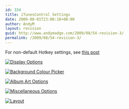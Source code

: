 ```yaml
---
id: 334
title: iTunesControl Settings
date: 2009-08-01T23:00:18+00:00
author: AndyM
layout: revision
guid: http://www.andymadge.com/2009/08/54-revision-3/
permalink: /2009/08/54-revision-3/
---
```

For non-default Hotkey settings, see [this post](/2008/02/useful-itunes-keyboard-shortcuts/)

[<img id="image48" src="http://blog.andymadge.com/wp-content/uploads/screenshot-22_02_2008-17_52_57.png" alt="Display Options" />](http://blog.andymadge.com/computers/itunes/2008/02/22/useful-itunes-keyboard-shortcuts/)

[<!--more-->](http://blog.andymadge.com/computers/itunes/2008/02/22/useful-itunes-keyboard-shortcuts/)

[<img id="image49" src="http://blog.andymadge.com/wp-content/uploads/screenshot-22_02_2008-17_53_34.png" alt="Background Colour Picker" />](http://blog.andymadge.com/computers/itunes/2008/02/22/useful-itunes-keyboard-shortcuts/)

 [](http://blog.andymadge.com/computers/itunes/2008/02/22/useful-itunes-keyboard-shortcuts/)[<img id="image50" src="http://blog.andymadge.com/wp-content/uploads/screenshot-22_02_2008-17_54_16.png" alt="Album Art Options" />](http://blog.andymadge.com/computers/itunes/2008/02/22/useful-itunes-keyboard-shortcuts/)

 [](http://blog.andymadge.com/computers/itunes/2008/02/22/useful-itunes-keyboard-shortcuts/)[<img id="image51" src="http://blog.andymadge.com/wp-content/uploads/screenshot-22_02_2008-17_55_15.png" alt="Miscellaneous Options" />](http://blog.andymadge.com/computers/itunes/2008/02/22/useful-itunes-keyboard-shortcuts/)

 [](http://blog.andymadge.com/computers/itunes/2008/02/22/useful-itunes-keyboard-shortcuts/)[<img id="image52" src="http://blog.andymadge.com/wp-content/uploads/screenshot-22_02_2008-17_56_20.png" alt="Layout" />](http://blog.andymadge.com/computers/itunes/2008/02/22/useful-itunes-keyboard-shortcuts/)